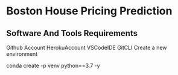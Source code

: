 # **Boston House Pricing Prediction**


## **Software And Tools Requirements**
Github Account
HerokuAccount
VSCodeIDE
GitCLI
Create a new environment

conda create -p venv python==3.7 -y
